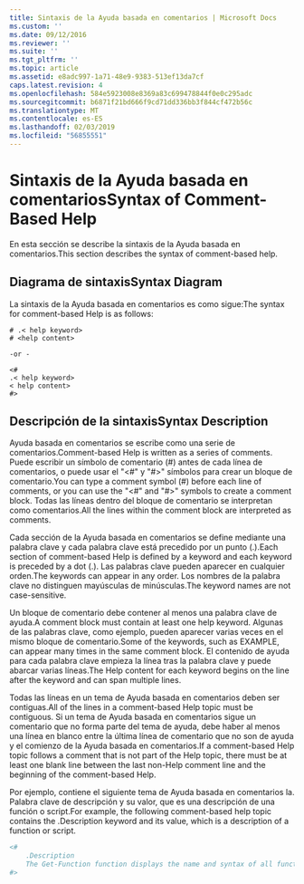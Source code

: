 ```yaml
---
title: Sintaxis de la Ayuda basada en comentarios | Microsoft Docs
ms.custom: ''
ms.date: 09/12/2016
ms.reviewer: ''
ms.suite: ''
ms.tgt_pltfrm: ''
ms.topic: article
ms.assetid: e8adc997-1a71-48e9-9383-513ef13da7cf
caps.latest.revision: 4
ms.openlocfilehash: 584e5923008e8369a83c699478844f0e0c295adc
ms.sourcegitcommit: b6871f21bd666f9cd71dd336bb3f844cf472b56c
ms.translationtype: MT
ms.contentlocale: es-ES
ms.lasthandoff: 02/03/2019
ms.locfileid: "56855551"
---
```

# <a name="syntax-of-comment-based-help"></a><span data-ttu-id="1fbc4-102">Sintaxis de la Ayuda basada en comentarios</span><span class="sxs-lookup"><span data-stu-id="1fbc4-102">Syntax of Comment-Based Help</span></span>

<span data-ttu-id="1fbc4-103">En esta sección se describe la sintaxis de la Ayuda basada en comentarios.</span><span class="sxs-lookup"><span data-stu-id="1fbc4-103">This section describes the syntax of comment-based help.</span></span>

## <a name="syntax-diagram"></a><span data-ttu-id="1fbc4-104">Diagrama de sintaxis</span><span class="sxs-lookup"><span data-stu-id="1fbc4-104">Syntax Diagram</span></span>

 <span data-ttu-id="1fbc4-105">La sintaxis de la Ayuda basada en comentarios es como sigue:</span><span class="sxs-lookup"><span data-stu-id="1fbc4-105">The syntax for comment-based Help is as follows:</span></span>

```
# .< help keyword>
# <help content>

-or -

<#
.< help keyword>
< help content>
#>
```

## <a name="syntax-description"></a><span data-ttu-id="1fbc4-106">Descripción de la sintaxis</span><span class="sxs-lookup"><span data-stu-id="1fbc4-106">Syntax Description</span></span>

 <span data-ttu-id="1fbc4-107">Ayuda basada en comentarios se escribe como una serie de comentarios.</span><span class="sxs-lookup"><span data-stu-id="1fbc4-107">Comment-based Help is written as a series of comments.</span></span> <span data-ttu-id="1fbc4-108">Puede escribir un símbolo de comentario (#) antes de cada línea de comentarios, o puede usar el "\<#" y "#>" símbolos para crear un bloque de comentario.</span><span class="sxs-lookup"><span data-stu-id="1fbc4-108">You can type a comment symbol (#) before each line of comments, or you can use the "\<#" and "#>" symbols to create a comment block.</span></span> <span data-ttu-id="1fbc4-109">Todas las líneas dentro del bloque de comentario se interpretan como comentarios.</span><span class="sxs-lookup"><span data-stu-id="1fbc4-109">All the lines within the comment block are interpreted as comments.</span></span>

 <span data-ttu-id="1fbc4-110">Cada sección de la Ayuda basada en comentarios se define mediante una palabra clave y cada palabra clave está precedido por un punto (.).</span><span class="sxs-lookup"><span data-stu-id="1fbc4-110">Each section of comment-based Help is defined by a keyword and each keyword is preceded by a dot (.).</span></span> <span data-ttu-id="1fbc4-111">Las palabras clave pueden aparecer en cualquier orden.</span><span class="sxs-lookup"><span data-stu-id="1fbc4-111">The keywords can appear in any order.</span></span> <span data-ttu-id="1fbc4-112">Los nombres de la palabra clave no distinguen mayúsculas de minúsculas.</span><span class="sxs-lookup"><span data-stu-id="1fbc4-112">The keyword names are not case-sensitive.</span></span>

 <span data-ttu-id="1fbc4-113">Un bloque de comentario debe contener al menos una palabra clave de ayuda.</span><span class="sxs-lookup"><span data-stu-id="1fbc4-113">A comment block must contain at least one help keyword.</span></span> <span data-ttu-id="1fbc4-114">Algunas de las palabras clave, como ejemplo, pueden aparecer varias veces en el mismo bloque de comentario.</span><span class="sxs-lookup"><span data-stu-id="1fbc4-114">Some of the keywords, such as EXAMPLE, can appear many times in the same comment block.</span></span> <span data-ttu-id="1fbc4-115">El contenido de ayuda para cada palabra clave empieza la línea tras la palabra clave y puede abarcar varias líneas.</span><span class="sxs-lookup"><span data-stu-id="1fbc4-115">The Help content for each keyword begins on the line after the keyword and can span multiple lines.</span></span>

 <span data-ttu-id="1fbc4-116">Todas las líneas en un tema de Ayuda basada en comentarios deben ser contiguas.</span><span class="sxs-lookup"><span data-stu-id="1fbc4-116">All of the lines in a comment-based Help topic must be contiguous.</span></span> <span data-ttu-id="1fbc4-117">Si un tema de Ayuda basada en comentarios sigue un comentario que no forma parte del tema de ayuda, debe haber al menos una línea en blanco entre la última línea de comentario que no son de ayuda y el comienzo de la Ayuda basada en comentarios.</span><span class="sxs-lookup"><span data-stu-id="1fbc4-117">If a comment-based Help topic follows a comment that is not part of the Help topic, there must be at least one blank line between the last non-Help comment line and the beginning of the comment-based Help.</span></span>

 <span data-ttu-id="1fbc4-118">Por ejemplo, contiene el siguiente tema de Ayuda basada en comentarios la. Palabra clave de descripción y su valor, que es una descripción de una función o script.</span><span class="sxs-lookup"><span data-stu-id="1fbc4-118">For example, the following comment-based help topic contains the .Description keyword and its value, which is a description of a function or script.</span></span>

```powershell
<#
    .Description
    The Get-Function function displays the name and syntax of all functions in the session.
#>
```